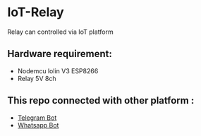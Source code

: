 # IoT-Relay
Relay can controlled via IoT platform

## Hardware requirement:

- Nodemcu lolin V3 ESP8266
- Relay 5V 8ch

## This repo connected with other platform :
- [Telegram Bot](https://github.com/Stalker-moment/TeleBot-bin)
- [Whatsapp Bot](https://github.com/Stalker-moment/Whatsapp-Bin)
